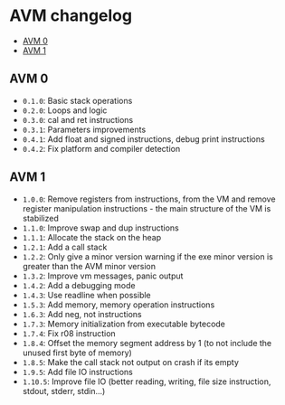 # AVM changelog
* [AVM 0](#avm-0)
* [AVM 1](#avm-1)

## AVM 0
- `0.1.0`: Basic stack operations
- `0.2.0`: Loops and logic
- `0.3.0`: cal and ret instructions
- `0.3.1`: Parameters improvements
- `0.4.1`: Add float and signed instructions, debug print instructions
- `0.4.2`: Fix platform and compiler detection

## AVM 1
- `1.0.0`:  Remove registers from instructions, from the VM and
            remove register manipulation instructions - the main
            structure of the VM is stabilized
- `1.1.0`:  Improve swap and dup instructions
- `1.1.1`:  Allocate the stack on the heap
- `1.2.1`:  Add a call stack
- `1.2.2`:  Only give a minor version warning if the exe minor version
            is greater than the AVM minor version
- `1.3.2`:  Improve vm messages, panic output
- `1.4.2`:  Add a debugging mode
- `1.4.3`:  Use readline when possible
- `1.5.3`:  Add memory, memory operation instructions
- `1.6.3`:  Add neg, not instructions
- `1.7.3`:  Memory initialization from executable bytecode
- `1.7.4`:  Fix r08 instruction
- `1.8.4`:  Offset the memory segment address by 1 (to not include the unused first byte of memory)
- `1.8.5`:  Make the call stack not output on crash if its empty
- `1.9.5`:  Add file IO instructions
- `1.10.5`: Improve file IO (better reading, writing, file size instruction,
            stdout, stderr, stdin...)
